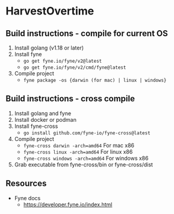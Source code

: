 # HarvestOvertime

## Build instructions - compile for current OS
1. Install golang (v1.18 or later)
2. Install fyne
    - ```go get fyne.io/fyne/v2@latest```
    - ```go get fyne.io/fyne/v2/cmd/fyne@latest```
3. Compile project
    - ```fyne package -os {darwin (for mac) | linux | windows}```


## Build instructions - cross compile
1. Install golang and fyne
2. Install docker or podman
3. Install fyne-cross
    - ```go install github.com/fyne-io/fyne-cross@latest```
4. Compile project
    - ```fyne-cross darwin -arch=amd64``` For mac x86
    - ```fyne-cross linux -arch=amd64``` For linux x86
    - ```fyne-cross windows -arch=amd64``` For windows x86
5. Grab executable from fyne-cross/bin or fyne-cross/dist


## Resources
- Fyne docs
    - https://developer.fyne.io/index.html
